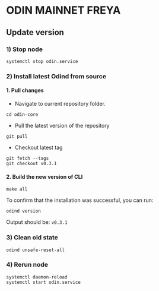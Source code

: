 # ODIN MAINNET FREYA
## Update version

### 1) Stop node
```bash:
systemctl stop odin.service
```

### 2) Install latest Odind from source

#### 1. Pull changes

* Navigate to current repository folder.
```shell
cd odin-core
```

* Pull the latest version of the repository
```shell
git pull
```

* Checkout latest tag
```shell
git fetch --tags
git checkout v0.3.1
```
#### 2. Build the new version of CLI
```shell
make all
```
	
To confirm that the installation was successful, you can run:

```bash:
odind version
```
Output should be: `v0.3.1`

### 3) Clean old state

```bash:
odind unsafe-reset-all
```

### 4) Rerun node
```bash:
systemctl daemon-reload
systemctl start odin.service
```
